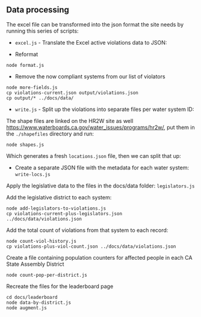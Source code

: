 <!--
## todo

### on water system page
  show % of months out of compliance as a large number

Measuring chronic contamination:

find oldest ENFORCEMENT ACTION ISSUED based on the ENF_ACTION_ISSUE_DATE field
  the time period between then and the next RETURN TO COMPLIANCE event based on the ENF_ACTION_ISSUE_DATE field or now if there is no following RETURN TO COMPLIANCE for that analyte in that system

### made new maps tab
  2 maps: chronic and acute

  size of circle always represents population
    deeper color represents time out of compliance in the chronic map
    different color represents severity of violation in the acute map

minimum time of 1 month for out of compliance
  use ENF_ACTION_ISSUE_DATE to measure time between ENFORCEMENT ACTION ISSUED and RETURN TO COMPLIANCE

fix analyte count
  little problem: If there are multiple current analyte violations the additional analytes won't show up in the list view analyte total
  -- fixed this with addition of ANALYTE_SET array to json but need to use it for analyte total
  -- also use in bars
-->

## Data processing

The excel file can be transformed into the json format the site needs by running this series of scripts:

- ```excel.js``` - Translate the Excel active violations data to JSON:


- Reformat

```
node format.js
```

- Remove the now compliant systems from our list of violators

```
node more-fields.js
cp violations-current.json output/violations.json
cp output/* ../docs/data/
```

- ```write.js``` - Split up the violations into separate files per water system ID: 

The shape files are linked on the HR2W site as well <a href="https://www.waterboards.ca.gov/water_issues/programs/hr2w/">https://www.waterboards.ca.gov/water_issues/programs/hr2w/</a>, put them in the ```./shapefiles``` directory and run:

```
node shapes.js
```

Which generates a fresh ```locations.json``` file, then we can split that up:

- Create a separate JSON file with the metadata for each water system: ```write-locs.js```

Apply the legislative data to the files in the docs/data folder: ```legislators.js```

Add the legislative district to each system:

```
node add-legislators-to-violations.js
cp violations-current-plus-legislators.json ../docs/data/violations.json
```

Add the total count of violations from that system to each record:

```
node count-viol-history.js
cp violations-plus-viol-count.json ../docs/data/violations.json
```

Create a file containing population counters for affected people in each CA State Assembly District

```
node count-pop-per-district.js
```

Recreate the files for the leaderboard page

```
cd docs/leaderboard
node data-by-district.js
node augment.js
```

<!--
Finding the list of unique legislators for our select menu: ```leg-unique.js```
The list of unique legislators can be dynamically built out of violations.json too
-->
